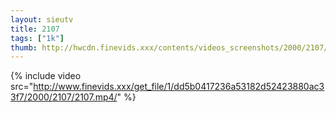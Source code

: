 ```yaml
--- 
layout: sieutv
title: 2107
tags: ["1k"]
thumb: http://hwcdn.finevids.xxx/contents/videos_screenshots/2000/2107/preview.mp4.jpg
---
```

{% include video src="http://www.finevids.xxx/get_file/1/dd5b0417236a53182d52423880ac33f7/2000/2107/2107.mp4/" %} 
